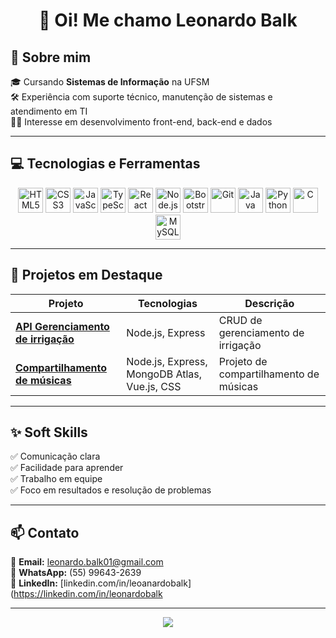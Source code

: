 <h1 align="center">👋 Oi! Me chamo Leonardo Balk</h1>

## 🧠 Sobre mim

🎓 Cursando **Sistemas de Informação** na UFSM  
🛠️ Experiência com suporte técnico, manutenção de sistemas e atendimento em TI  
👨‍💻 Interesse em desenvolvimento front-end, back-end e dados

---

## 💻 Tecnologias e Ferramentas

<p align="center">
  <img src="https://cdn.jsdelivr.net/gh/devicons/devicon/icons/html5/html5-original.svg" height="40" alt="HTML5"/>
  <img src="https://cdn.jsdelivr.net/gh/devicons/devicon/icons/css3/css3-original.svg" height="40" alt="CSS3"/>
  <img src="https://cdn.jsdelivr.net/gh/devicons/devicon/icons/javascript/javascript-original.svg" height="40" alt="JavaScript"/>
  <img src="https://cdn.jsdelivr.net/gh/devicons/devicon/icons/typescript/typescript-original.svg" height="40" alt="TypeScript"/>
  <img src="https://cdn.jsdelivr.net/gh/devicons/devicon/icons/react/react-original.svg" height="40" alt="React"/>
  <img src="https://cdn.jsdelivr.net/gh/devicons/devicon/icons/nodejs/nodejs-original.svg" height="40" alt="Node.js"/>
  <img src="https://cdn.jsdelivr.net/gh/devicons/devicon/icons/bootstrap/bootstrap-original.svg" height="40" alt="Bootstrap"/>
  <img src="https://cdn.jsdelivr.net/gh/devicons/devicon/icons/git/git-original.svg" height="40" alt="Git"/>
  <img src="https://cdn.jsdelivr.net/gh/devicons/devicon/icons/java/java-original.svg" height="40" alt="Java"/>
  <img src="https://cdn.jsdelivr.net/gh/devicons/devicon/icons/python/python-original.svg" height="40" alt="Python"/>
  <img src="https://cdn.jsdelivr.net/gh/devicons/devicon/icons/c/c-original.svg" height="40" alt="C"/>
  <img src="https://cdn.jsdelivr.net/gh/devicons/devicon/icons/mysql/mysql-original.svg" height="40" alt="MySQL"/>
</p>

---

## 📌 Projetos em Destaque

| Projeto | Tecnologias | Descrição |
|--------|-------------|------------|
| [**API Gerenciamento de irrigação**](https://github.com/LeonardoBalk/API-Gerenciamento-de-Irrigacao) | Node.js, Express | CRUD de gerenciamento de irrigação |
| [**Compartilhamento de músicas**](https://github.com/elc1090/project4-2025a-leonardo) | Node.js, Express, MongoDB Atlas, Vue.js, CSS | Projeto de compartilhamento de músicas |


---

## ✨ Soft Skills

✅ Comunicação clara  
✅ Facilidade para aprender  
✅ Trabalho em equipe  
✅ Foco em resultados e resolução de problemas

---

## 📫 Contato

📧 **Email:** leonardo.balk01@gmail.com  
📱 **WhatsApp:** (55) 99643-2639  
💼 **LinkedIn:** [linkedin.com/in/leoanardobalk](https://linkedin.com/in/leonardobalk

---

<p align="center">
  <img src="https://capsule-render.vercel.app/api?type=waving&color=0C4A6E&height=120&section=footer"/>
</p>
